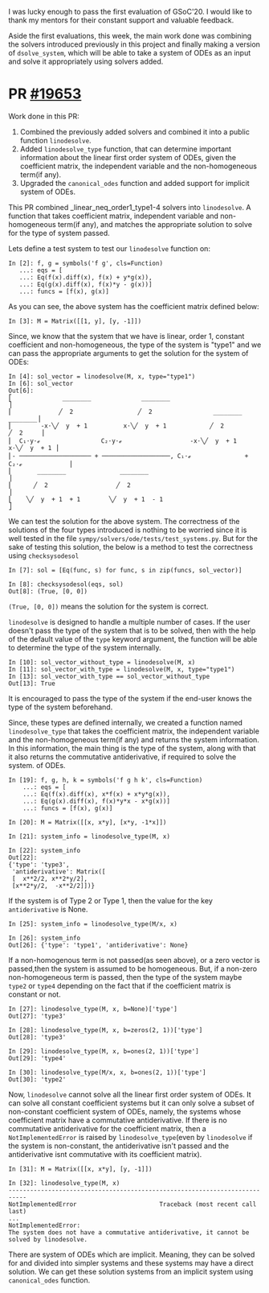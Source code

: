 I was lucky enough to pass the first evaluation of GSoC'20. I would like to thank my mentors for their constant support and valuable feedback. 

Aside the first evaluations, this week, the main work done was combining the solvers introduced previously in this project and finally making a version of
`dsolve_system`, which will be able to take a system of ODEs as an input and solve it appropriately using solvers added. 

# PR [#19653](https://github.com/sympy/sympy/pull/19653 "#19653")

Work done in this PR:
1. Combined the previously added solvers and combined it into a public function `linodesolve`.
2. Added `linodesolve_type` function, that can determine important information about the linear first order system of ODEs, given the coefficient matrix, the independent variable and the non-homogeneous term(if any).
3. Upgraded the `canonical_odes` function and added support for implicit system of ODEs.

This PR combined _linear_neq_order1_type1-4 solvers into `linodesolve`. A function that takes coefficient matrix, independent variable and non-homogeneous term(if any), and matches the appropriate solution to solve for the type of system passed. 

Lets define a test system to test our `linodesolve` function on:
```
In [2]: f, g = symbols('f g', cls=Function) 
   ...: eqs = [ 
   ...: Eq(f(x).diff(x), f(x) + y*g(x)),  
   ...: Eq(g(x).diff(x), f(x)*y - g(x))] 
   ...: funcs = [f(x), g(x)]
```
As you can see, the above system has the coefficient matrix defined below:
```
In [3]: M = Matrix([[1, y], [y, -1]])
```

Since, we know that the system that we have is linear, order 1, constant coefficient and non-homogeneous, the type of the system is "type1" and we can pass the appropriate arguments to get the solution for the system of ODEs:
```
In [4]: sol_vector = linodesolve(M, x, type="type1") 
In [6]: sol_vector                                                                                                                                                                                          
Out[6]: 
⎡              ________              ________                                        ⎤
⎢             ╱  2                  ╱  2                 ________            ________⎥
⎢        -x⋅╲╱  y  + 1          x⋅╲╱  y  + 1            ╱  2                ╱  2     ⎥
⎢  C₁⋅y⋅ℯ                 C₂⋅y⋅ℯ                   -x⋅╲╱  y  + 1        x⋅╲╱  y  + 1 ⎥
⎢- ──────────────────── + ───────────────────, C₁⋅ℯ               + C₂⋅ℯ             ⎥
⎢       ________               ________                                              ⎥
⎢      ╱  2                   ╱  2                                                   ⎥
⎣    ╲╱  y  + 1  + 1        ╲╱  y  + 1  - 1                                          ⎦

```
We can test the solution for the above system. The correctness of the solutions of the four types introduced is nothing to be worried since it is well tested in the file `sympy/solvers/ode/tests/test_systems.py`. But for the sake of testing this solution, the below is a method to test the correctness using `checksysodesol`
```
In [7]: sol = [Eq(func, s) for func, s in zip(funcs, sol_vector)]                                                                                                                                           

In [8]: checksysodesol(eqs, sol)                                                                                                                                                                            
Out[8]: (True, [0, 0])
```
`(True, [0, 0])` means the solution for the system is correct.

`linodesolve` is designed to handle a multiple number of cases. If the user doesn't pass the type of the system that is to be solved, then with the help of the default value of the `type` keyword argument, the function will be able to determine the type of the system internally.
```
In [10]: sol_vector_without_type = linodesolve(M, x)                                                                                                                                                        
In [11]: sol_vector_with_type = linodesolve(M, x, type="type1")
In [13]: sol_vector_with_type == sol_vector_without_type                                                                                                                                                    
Out[13]: True
```
It is encouraged to pass the type of the system if the end-user knows the type of the system beforehand. 

Since, these types are defined internally, we created a function named `linodesolve_type` that takes the coefficient matrix, the independent variable and the non-homogeneous term(if any) and returns the system information. In this information, the main thing is the type of the system, along with that it also returns the commutative antiderivative, if required to solve the system. of ODEs.

```
In [19]: f, g, h, k = symbols('f g h k', cls=Function) 
    ...: eqs = [ 
    ...: Eq(f(x).diff(x), x*f(x) + x*y*g(x)),  
    ...: Eq(g(x).diff(x), f(x)*y*x - x*g(x))] 
    ...: funcs = [f(x), g(x)]                                                                                                                                                                               

In [20]: M = Matrix([[x, x*y], [x*y, -1*x]])                                                                                                                                                                

In [21]: system_info = linodesolve_type(M, x)                                                                                                                                                               

In [22]: system_info                                                                                                                                                                                        
Out[22]: 
{'type': 'type3',
 'antiderivative': Matrix([
 [  x**2/2, x**2*y/2],
 [x**2*y/2,  -x**2/2]])}

```

If the system is of Type 2 or Type 1, then the value for the key `antiderivative` is None.
```
In [25]: system_info = linodesolve_type(M/x, x)                                                                                                                                                             

In [26]: system_info                                                                                                                                                                                        
Out[26]: {'type': 'type1', 'antiderivative': None}
```
If a non-homogenous term is not passed(as seen above), or a zero vector is passed,then the system is assumed to be homogeneous. But, if a non-zero non-homogeneous term is passed, then the type of the system maybe `type2` or `type4` depending on the fact that if the coefficient matrix is constant or not.
```
In [27]: linodesolve_type(M, x, b=None)['type']                                                                                                                                                             
Out[27]: 'type3'

In [28]: linodesolve_type(M, x, b=zeros(2, 1))['type']                                                                                                                                                      
Out[28]: 'type3'

In [29]: linodesolve_type(M, x, b=ones(2, 1))['type']                                                                                                                                                       
Out[29]: 'type4'

In [30]: linodesolve_type(M/x, x, b=ones(2, 1))['type']                                                                                                                                                     
Out[30]: 'type2'

```
Now, `linodesolve` cannot solve all the linear first order system of ODEs. It can solve all constant coefficient systems but it can only solve a subset of non-constant coefficient system of ODEs, namely, the systems whose coefficient matrix have a commutative antiderivative. If there is no commutative antiderivative for the coefficient matrix, then a `NotImplementedError` is raised by `linodesolve_type`(even by `linodesolve` if the system is non-constant, the antiderivative isn't passed and the antiderivative isnt commutative with its coefficient matrix).

```
In [31]: M = Matrix([[x, x*y], [y, -1]])

In [32]: linodesolve_type(M, x)                                                                                                                                                                             
---------------------------------------------------------------------------
NotImplementedError                       Traceback (most recent call last)
...
NotImplementedError: 
The system does not have a commutative antiderivative, it cannot be
solved by linodesolve.
```

There are system of ODEs which are implicit. Meaning, they can be solved for and divided into simpler systems and these systems may have a direct solution. We can get these solution systems from an implicit system using `canonical_odes` function. 
